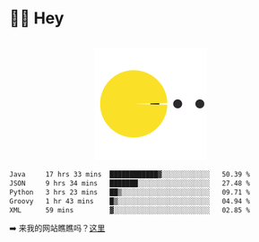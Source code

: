 
# 👋🏻 Hey
<div align="center">
	<br>
	<img src="https://raw.githubusercontent.com/Aniket965/Aniket965/master/pacman.svg?sanitize=true" width="200" height="200">
	<br>
</div>

<!--START_SECTION:waka-->
```text
Java     17 hrs 33 mins  ████████████▓░░░░░░░░░░░░   50.39 % 
JSON     9 hrs 34 mins   ███████░░░░░░░░░░░░░░░░░░   27.48 % 
Python   3 hrs 23 mins   ██▒░░░░░░░░░░░░░░░░░░░░░░   09.71 % 
Groovy   1 hr 43 mins    █▒░░░░░░░░░░░░░░░░░░░░░░░   04.94 % 
XML      59 mins         ▓░░░░░░░░░░░░░░░░░░░░░░░░   02.85 % 
```
<!--END_SECTION:waka-->

 ➡️  来我的网站瞧瞧吗？[这里](https://www.shaolongfei.com)
